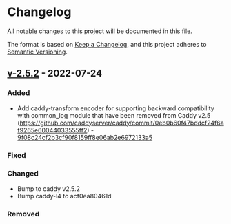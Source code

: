 # Changelog

All notable changes to this project will be documented in this file.

The format is based on [Keep a Changelog](https://keepachangelog.com/en/1.0.0/),
and this project adheres to [Semantic Versioning](https://semver.org/spec/v2.0.0.html).

## [v-2.5.2](https://gitlab.com/youtous/caddy-consul-docker/-/tree/v-2.5.2) - 2022-07-24

### Added

- Add caddy-transform encoder for supporting backward compatibility with common_log module that have been removed from Caddy v2.5 (https://github.com/caddyserver/caddy/commit/0eb0b60f47bddcf24f6af9265e60044033555ff2) - [9f08c24cf2b3cf90f8159ff8e06ab2e6972133a5](https://gitlab.com/youtous/caddy-consul-docker/-/commit/9f08c24cf2b3cf90f8159ff8e06ab2e6972133a5)

### Fixed

### Changed

- Bump to caddy v2.5.2
- Bump caddy-l4 to acf0ea80461d

### Removed
